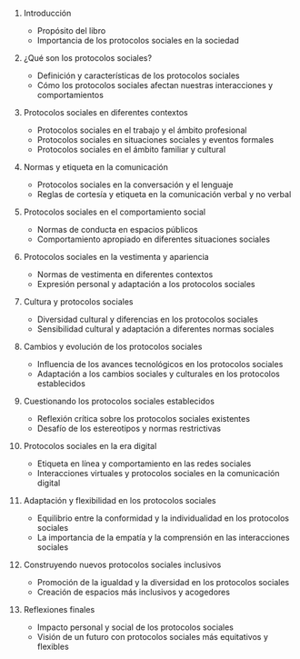 1. Introducción
   - Propósito del libro
   - Importancia de los protocolos sociales en la sociedad

2. ¿Qué son los protocolos sociales?
   - Definición y características de los protocolos sociales
   - Cómo los protocolos sociales afectan nuestras interacciones y comportamientos

3. Protocolos sociales en diferentes contextos
   - Protocolos sociales en el trabajo y el ámbito profesional
   - Protocolos sociales en situaciones sociales y eventos formales
   - Protocolos sociales en el ámbito familiar y cultural

4. Normas y etiqueta en la comunicación
   - Protocolos sociales en la conversación y el lenguaje
   - Reglas de cortesía y etiqueta en la comunicación verbal y no verbal

5. Protocolos sociales en el comportamiento social
   - Normas de conducta en espacios públicos
   - Comportamiento apropiado en diferentes situaciones sociales

6. Protocolos sociales en la vestimenta y apariencia
   - Normas de vestimenta en diferentes contextos
   - Expresión personal y adaptación a los protocolos sociales

7. Cultura y protocolos sociales
   - Diversidad cultural y diferencias en los protocolos sociales
   - Sensibilidad cultural y adaptación a diferentes normas sociales

8. Cambios y evolución de los protocolos sociales
   - Influencia de los avances tecnológicos en los protocolos sociales
   - Adaptación a los cambios sociales y culturales en los protocolos establecidos

9. Cuestionando los protocolos sociales establecidos
   - Reflexión crítica sobre los protocolos sociales existentes
   - Desafío de los estereotipos y normas restrictivas

10. Protocolos sociales en la era digital
    - Etiqueta en línea y comportamiento en las redes sociales
    - Interacciones virtuales y protocolos sociales en la comunicación digital

11. Adaptación y flexibilidad en los protocolos sociales
    - Equilibrio entre la conformidad y la individualidad en los protocolos sociales
    - La importancia de la empatía y la comprensión en las interacciones sociales

12. Construyendo nuevos protocolos sociales inclusivos
    - Promoción de la igualdad y la diversidad en los protocolos sociales
    - Creación de espacios más inclusivos y acogedores

13. Reflexiones finales
    - Impacto personal y social de los protocolos sociales
    - Visión de un futuro con protocolos sociales más equitativos y flexibles

